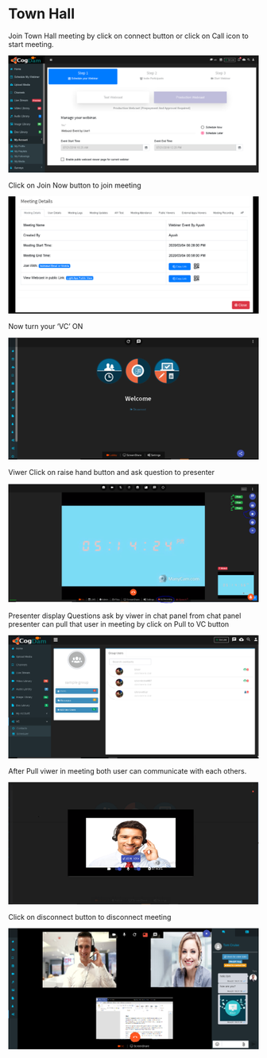 # Town Hall

Join Town Hall meeting by click on connect button or click on Call icon to start meeting.

![](../../.gitbook/assets/image%20%28263%29.png)

Click on Join Now button to join meeting

![](../../.gitbook/assets/image%20%28257%29.png)

Now turn your ‘VC’ ON

![](../../.gitbook/assets/image%20%28161%29.png)

Viwer Click on raise hand button and ask question to presenter

![](../../.gitbook/assets/image%20%2820%29.png)

Presenter display Questions ask by viwer in chat panel from chat panel presenter can pull that user in meeting by click on Pull to VC button

![](../../.gitbook/assets/image%20%28260%29.png)

After Pull viwer in meeting both user can communicate with each others.

![](../../.gitbook/assets/image%20%28221%29.png)

Click on disconnect button to disconnect meeting

![](../../.gitbook/assets/image%20%28231%29.png)

